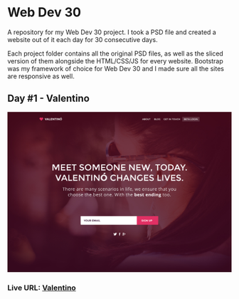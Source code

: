 # Web Dev 30
A repository for my Web Dev 30 project. I took a PSD file and created a website out of it each day for 30 consecutive days. 

Each project folder contains all the original PSD files, as well as the sliced version of them alongside the HTML/CSS/JS for every website. Bootstrap was my framework of choice for Web Dev 30 and I made sure all the sites are responsive as well.

## Day #1 - Valentino
![alt text](Day%20%231%20-%20Valentino/1.-%20Originals/Valentino.jpg)
### Live URL: [Valentino](http://wd1.surge.sh/)

